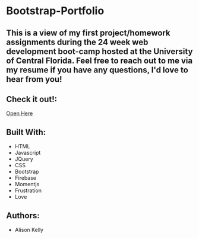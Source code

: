 # Bootstrap-Portfolio

## This is a view of my first project/homework assignments during the 24 week web development boot-camp hosted at the University of Central Florida. Feel free to reach out to me via my resume if you have any questions, I'd love to hear from you!


## Check it out!: 
[Open Here](https://fayelinks.github.io/Bootstrap-Portfolio/ "My Portfolio")


## Built With:
* HTML
* Javascript
* JQuery
* CSS
* Bootstrap
* Firebase
* Momentjs
* Frustration
* Love

## Authors: 
* Alison Kelly